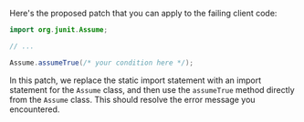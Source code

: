 Here's the proposed patch that you can apply to the failing client code:
```java
import org.junit.Assume;

// ...

Assume.assumeTrue(/* your condition here */);
```
In this patch, we replace the static import statement with an import statement for the `Assume` class, and then use the `assumeTrue` method directly from the `Assume` class. This should resolve the error message you encountered.